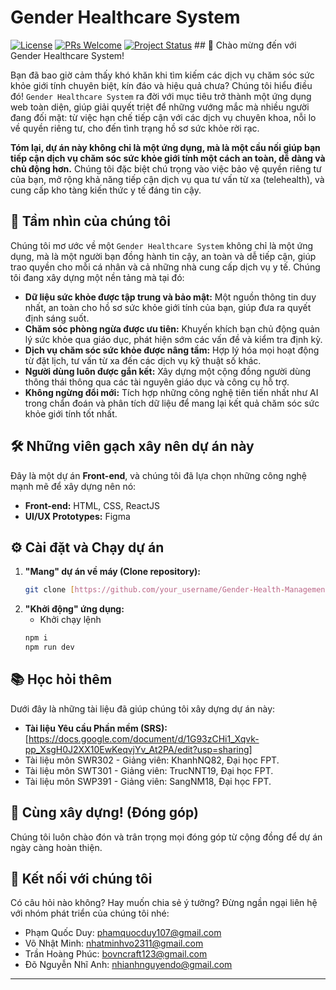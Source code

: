 # Gender Healthcare System

[![License](https://img.shields.io/badge/license-MIT-blue.svg)](LICENSE)
[![PRs Welcome](https://img.shields.io/badge/PRs-welcome-brightgreen.svg)](CONTRIBUTING.md)
[![Project Status](https://img.shields.io/badge/status-Đang%20Phát%20Triển-orange.svg)](https://github.com/your_repo_link_here/Gender-Health-Management) ## 👋 Chào mừng đến với Gender Healthcare System!

Bạn đã bao giờ cảm thấy khó khăn khi tìm kiếm các dịch vụ chăm sóc sức khỏe giới tính chuyên biệt, kín đáo và hiệu quả chưa? Chúng tôi hiểu điều đó! `Gender Healthcare System` ra đời với mục tiêu trở thành một ứng dụng web toàn diện, giúp giải quyết triệt để những vướng mắc mà nhiều người đang đối mặt: từ việc hạn chế tiếp cận với các dịch vụ chuyên khoa, nỗi lo về quyền riêng tư, cho đến tình trạng hồ sơ sức khỏe rời rạc.

**Tóm lại, dự án này không chỉ là một ứng dụng, mà là một cầu nối giúp bạn tiếp cận dịch vụ chăm sóc sức khỏe giới tính một cách an toàn, dễ dàng và chủ động hơn.** Chúng tôi đặc biệt chú trọng vào việc bảo vệ quyền riêng tư của bạn, mở rộng khả năng tiếp cận dịch vụ qua tư vấn từ xa (telehealth), và cung cấp kho tàng kiến thức y tế đáng tin cậy.

## 🌟 Tầm nhìn của chúng tôi

Chúng tôi mơ ước về một `Gender Healthcare System` không chỉ là một ứng dụng, mà là một người bạn đồng hành tin cậy, an toàn và dễ tiếp cận, giúp trao quyền cho mỗi cá nhân và cả những nhà cung cấp dịch vụ y tế. Chúng tôi đang xây dựng một nền tảng mà tại đó:
* **Dữ liệu sức khỏe được tập trung và bảo mật:** Một nguồn thông tin duy nhất, an toàn cho hồ sơ sức khỏe giới tính của bạn, giúp đưa ra quyết định sáng suốt.
* **Chăm sóc phòng ngừa được ưu tiên:** Khuyến khích bạn chủ động quản lý sức khỏe qua giáo dục, phát hiện sớm các vấn đề và kiểm tra định kỳ.
* **Dịch vụ chăm sóc sức khỏe được nâng tầm:** Hợp lý hóa mọi hoạt động từ đặt lịch, tư vấn từ xa đến các dịch vụ kỹ thuật số khác.
* **Người dùng luôn được gắn kết:** Xây dựng một cộng đồng người dùng thông thái thông qua các tài nguyên giáo dục và công cụ hỗ trợ.
* **Không ngừng đổi mới:** Tích hợp những công nghệ tiên tiến nhất như AI trong chẩn đoán và phân tích dữ liệu để mang lại kết quả chăm sóc sức khỏe giới tính tốt nhất.

## 🛠️ Những viên gạch xây nên dự án này

Đây là một dự án **Front-end**, và chúng tôi đã lựa chọn những công nghệ mạnh mẽ để xây dựng nên nó:

* **Front-end:** HTML, CSS, ReactJS
* **UI/UX Prototypes:** Figma

## ⚙️ Cài đặt và Chạy dự án

1.  **"Mang" dự án về máy (Clone repository):**
    ```bash
    git clone [https://github.com/your_username/Gender-Health-Management.git](https://github.com/your_username/Gender-Health-Management.git) cd Gender-Health-Management
    ```
2.  **"Khởi động" ứng dụng:**
    * Khởi chạy lệnh
    ```bash
    npm i
    npm run dev
    ```

## 📚 Học hỏi thêm

Dưới đây là những tài liệu đã giúp chúng tôi xây dựng dự án này:

* **Tài liệu Yêu cầu Phần mềm (SRS):** [https://docs.google.com/document/d/1G93zCHi1_Xqvk-pp_XsgH0J2XX10EwKeqvjYv_At2PA/edit?usp=sharing]
* Tài liệu môn SWR302 - Giảng viên: KhanhNQ82, Đại học FPT.
* Tài liệu môn SWT301 - Giảng viên: TrucNNT19, Đại học FPT.
* Tài liệu môn SWP391 - Giảng viên: SangNM18, Đại học FPT.

## 🤝 Cùng xây dựng! (Đóng góp)

Chúng tôi luôn chào đón và trân trọng mọi đóng góp từ cộng đồng để dự án ngày càng hoàn thiện.

## 📧 Kết nối với chúng tôi

Có câu hỏi nào không? Hay muốn chia sẻ ý tưởng? Đừng ngần ngại liên hệ với nhóm phát triển của chúng tôi nhé:

* Phạm Quốc Duy: phamquocduy107@gmail.com
* Võ Nhật Minh: nhatminhvo2311@gmail.com
* Trần Hoàng Phúc: bovncraft123@gmail.com
* Đõ Nguyễn Nhĩ Anh: nhianhnguyendo@gmail.com

---